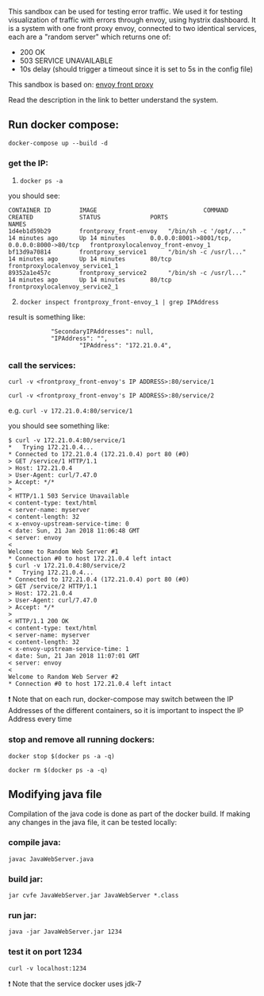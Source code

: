 This sandbox can be used for testing error traffic. We used it for testing visualization of traffic with errors through envoy, 
using hystrix dashboard.
It is a system with one front proxy envoy, connected to two identical services, each are a "random server" which returns one of:
* 200 OK
* 503 SERVICE UNAVAILABLE
* 10s delay (should trigger a timeout since it is set to 5s in the config file)

This sandbox is based on:
[envoy front proxy](https://www.envoyproxy.io/docs/envoy/latest/install/sandboxes/front_proxy)

Read the description in the link to better understand the system.


## Run docker compose:
`docker-compose up --build -d`

### get the IP:
1. `docker ps -a`

you should see:

```
CONTAINER ID        IMAGE                              COMMAND                  CREATED             STATUS              PORTS                                          NAMES
1d4eb1d59b29        frontproxy_front-envoy   "/bin/sh -c '/opt/..."   14 minutes ago      Up 14 minutes       0.0.0.0:8001->8001/tcp, 0.0.0.0:8000->80/tcp   frontproxylocalenvoy_front-envoy_1
bf13d9a70814        frontproxy_service1      "/bin/sh -c /usr/l..."   14 minutes ago      Up 14 minutes       80/tcp                                         frontproxylocalenvoy_service1_1
89352a1e457c        frontproxy_service2      "/bin/sh -c /usr/l..."   14 minutes ago      Up 14 minutes       80/tcp                                         frontproxylocalenvoy_service2_1
```
2. `docker inspect frontproxy_front-envoy_1 | grep IPAddress`

result is something like:

```
            "SecondaryIPAddresses": null,
            "IPAddress": "",
                    "IPAddress": "172.21.0.4",
```
### call the services:
`curl -v <frontproxy_front-envoy's IP ADDRESS>:80/service/1`

`curl -v <frontproxy_front-envoy's IP ADDRESS>:80/service/2`

e.g. `curl -v 172.21.0.4:80/service/1`

you should see something like:

```
$ curl -v 172.21.0.4:80/service/1
*   Trying 172.21.0.4...
* Connected to 172.21.0.4 (172.21.0.4) port 80 (#0)
> GET /service/1 HTTP/1.1
> Host: 172.21.0.4
> User-Agent: curl/7.47.0
> Accept: */*
> 
< HTTP/1.1 503 Service Unavailable
< content-type: text/html
< server-name: myserver
< content-length: 32
< x-envoy-upstream-service-time: 0
< date: Sun, 21 Jan 2018 11:06:48 GMT
< server: envoy
< 
Welcome to Random Web Server #1
* Connection #0 to host 172.21.0.4 left intact
$ curl -v 172.21.0.4:80/service/2
*   Trying 172.21.0.4...
* Connected to 172.21.0.4 (172.21.0.4) port 80 (#0)
> GET /service/2 HTTP/1.1
> Host: 172.21.0.4
> User-Agent: curl/7.47.0
> Accept: */*
> 
< HTTP/1.1 200 OK
< content-type: text/html
< server-name: myserver
< content-length: 32
< x-envoy-upstream-service-time: 1
< date: Sun, 21 Jan 2018 11:07:01 GMT
< server: envoy
< 
Welcome to Random Web Server #2
* Connection #0 to host 172.21.0.4 left intact
```

:exclamation: Note that on each run, docker-compose may switch between the IP Addresses of the 
different containers, so it is important to inspect the IP Address every time


### stop and remove all running dockers:
`docker stop $(docker ps -a -q)`

`docker rm $(docker ps -a -q)`

## Modifying java file
Compilation of the java code is done as part of the docker build. If making any changes in the java file, it can be tested locally:

### compile java:
`javac JavaWebServer.java`

### build jar:
`jar cvfe JavaWebServer.jar JavaWebServer *.class`

### run jar:
`java -jar JavaWebServer.jar 1234`

### test it on port 1234
`curl -v localhost:1234`

:exclamation: Note that the service docker uses jdk-7
